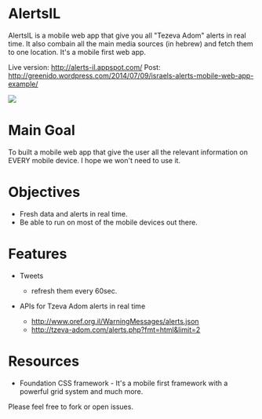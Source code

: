 AlertsIL
========

AlertsIL is a mobile web app that give you all "Tezeva Adom" alerts in real time.
It also combain all the main media sources (in hebrew) and fetch them to one location.
It's a mobile first web app.

Live version: http://alerts-il.appspot.com/
Post: http://greenido.wordpress.com/2014/07/09/israels-alerts-mobile-web-app-example/


![](http://greenido.files.wordpress.com/2014/07/screenshot-2014-07-09-16-28-35.png?w=247&h=300)

Main Goal
=========
To built a mobile web app that give the user all the relevant information on EVERY mobile device.
I hope we won't need to use it.

Objectives
==========
* Fresh data and alerts in real time.
* Be able to run on most of the mobile devices out there.

Features
========
* Tweets
  * refresh them every 60sec.

* APIs for Tzeva Adom alerts in real time
  * http://www.oref.org.il/WarningMessages/alerts.json
  * http://tzeva-adom.com/alerts.php?fmt=html&limit=2

Resources
=========
* Foundation CSS framework - It's a mobile first framework with a powerful grid system and much more.

Please feel free to fork or open issues.


